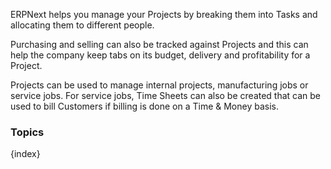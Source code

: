 ERPNext helps you manage your Projects by breaking them into Tasks and
allocating them to different people.

Purchasing and selling can also be tracked against Projects and this can help
the company keep tabs on its budget, delivery and profitability for a Project.

Projects can be used to manage internal projects, manufacturing jobs or
service jobs. For service jobs, Time Sheets can also be created that can be
used to bill Customers if billing is done on a Time & Money basis.

### Topics

{index}
